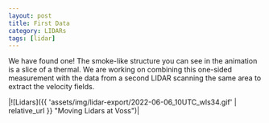 ```yaml
---
layout: post
title: First Data
category: LIDARs
tags: [lidar]
---
```


We have found one! The smoke-like structure you can see in the animation is a slice of a thermal. We are working on combining this one-sided measurement with the data from a second LIDAR scanning the same area to extract the velocity fields. 

|![Lidars]({{ 'assets/img/lidar-export/2022-06-06_10UTC_wls34.gif' | relative_url }} "Moving Lidars at Voss")|

